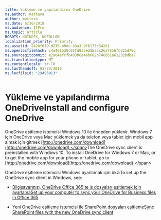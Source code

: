 ```yaml
---
title: Yükleme ve yapılandırma OneDrive
ms.author: matteva
author: matteva
ms.date: 6/10/2018
ms.audience: ITPro
ms.topic: article
ROBOTS: NOINDEX, NOFOLLOW
localization_priority: Priority
ms.assetid: 242bf619-d235-49de-88a3-9f6173c542d1
ms.openlocfilehash: c4a461538c02fd9a5e2d5a3c2637856fb325d79c
ms.sourcegitcommit: e2864efcfb493b6e46b662b746661a61232bdba7
ms.translationtype: MT
ms.contentlocale: tr-TR
ms.lasthandoff: 01/24/2019
ms.locfileid: "29495013"
---
```

# <a name="install-and-configure-onedrive"></a><span data-ttu-id="e6403-102">Yükleme ve yapılandırma OneDrive</span><span class="sxs-lookup"><span data-stu-id="e6403-102">Install and configure OneDrive</span></span>

<span data-ttu-id="e6403-p101">OneDrive eşitleme istemcisi Windows 10 ile önceden yüklenir. Windows 7 için OneDrive veya Mac yüklemek ya da telefon veya tablet için mobil app almak için gitmek [http://onedrive.com/download](http://onedrive.com/download).</span><span class="sxs-lookup"><span data-stu-id="e6403-p101">The OneDrive sync client is preinstalled with Windows 10. To install OneDrive for Windows 7 or Mac, or to get the mobile app for your phone or tablet, go to [http://onedrive.com/download](http://onedrive.com/download).</span></span>
  
<span data-ttu-id="e6403-105">OneDrive eşitleme istemcisi Windows ayarlamak için bkz:</span><span class="sxs-lookup"><span data-stu-id="e6403-105">To set up the OneDrive sync client in Windows, see:</span></span>
  
- [<span data-ttu-id="e6403-106">Bilgisayarınızı, OneDrive Office 365'te iş dosyaları eşitlemek için ayarlama</span><span class="sxs-lookup"><span data-stu-id="e6403-106">Set up your computer to sync your OneDrive for Business files in Office 365</span></span>](https://go.microsoft.com/fwlink/?linkid=533375)
    
- [<span data-ttu-id="e6403-107">Yeni OneDrive eşitleme istemcisi ile SharePoint dosyaları eşitleme</span><span class="sxs-lookup"><span data-stu-id="e6403-107">Sync SharePoint files with the new OneDrive sync client</span></span>](https://go.microsoft.com/fwlink/?linkid=871666)
    

